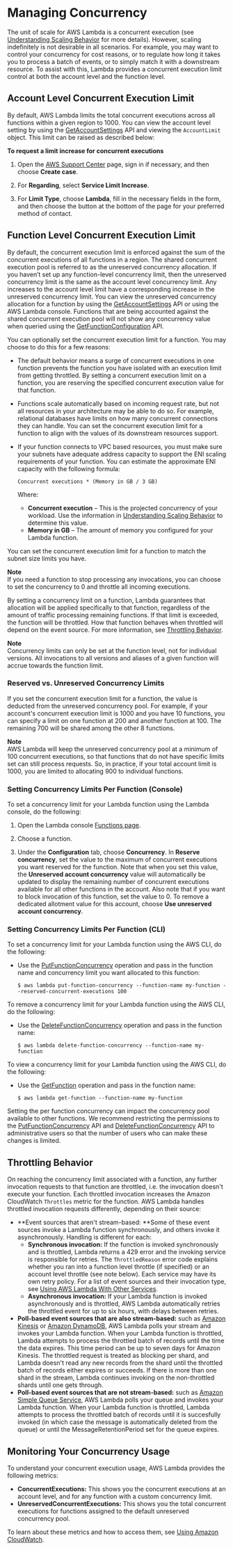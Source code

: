 # Managing Concurrency<a name="concurrent-executions"></a>

 The unit of scale for AWS Lambda is a concurrent execution \(see [Understanding Scaling Behavior](scaling.md) for more details\)\. However, scaling indefinitely is not desirable in all scenarios\. For example, you may want to control your concurrency for cost reasons, or to regulate how long it takes you to process a batch of events, or to simply match it with a downstream resource\. To assist with this, Lambda provides a concurrent execution limit control at both the account level and the function level\.

## Account Level Concurrent Execution Limit<a name="concurrent-execution-safety-limit"></a>

By default, AWS Lambda limits the total concurrent executions across all functions within a given region to 1000\. You can view the account level setting by using the [GetAccountSettings](API_GetAccountSettings.md) API and viewing the `AccountLimit` object\. This limit can be raised as described below:<a name="increase-concurrent-executions-limit"></a>

**To request a limit increase for concurrent executions**

1. Open the [AWS Support Center](https://console.aws.amazon.com/support/home#/) page, sign in if necessary, and then choose **Create case**\.

1. For **Regarding**, select **Service Limit Increase**\.

1. For **Limit Type**, choose **Lambda**, fill in the necessary fields in the form, and then choose the button at the bottom of the page for your preferred method of contact\.

## Function Level Concurrent Execution Limit<a name="per-function-concurrency"></a>

By default, the concurrent execution limit is enforced against the sum of the concurrent executions of all functions in a region\. The shared concurrent execution pool is referred to as the unreserved concurrency allocation\. If you haven’t set up any function\-level concurrency limit, then the unreserved concurrency limit is the same as the account level concurrency limit\. Any increases to the account level limit have a corresponding increase in the unreserved concurrency limit\. You can view the unreserved concurrency allocation for a function by using the [GetAccountSettings](API_GetAccountSettings.md) API or using the AWS Lambda console\. Functions that are being accounted against the shared concurrent execution pool will not show any concurrency value when queried using the [GetFunctionConfiguration](API_GetFunctionConfiguration.md) API\.

You can optionally set the concurrent execution limit for a function\. You may choose to do this for a few reasons:
+ The default behavior means a surge of concurrent executions in one function prevents the function you have isolated with an execution limit from getting throttled\. By setting a concurrent execution limit on a function, you are reserving the specified concurrent execution value for that function\.
+ Functions scale automatically based on incoming request rate, but not all resources in your architecture may be able to do so\. For example, relational databases have limits on how many concurrent connections they can handle\. You can set the concurrent execution limit for a function to align with the values of its downstream resources support\.
+ If your function connects to VPC based resources, you must make sure your subnets have adequate address capacity to support the ENI scaling requirements of your function\. You can estimate the approximate ENI capacity with the following formula:

  ```
  Concurrent executions * (Memory in GB / 3 GB)
  ```

  Where:
  + **Concurrent execution** – This is the projected concurrency of your workload\. Use the information in [Understanding Scaling Behavior](scaling.md) to determine this value\.
  + **Memory in GB** – The amount of memory you configured for your Lambda function\.

You can set the concurrent execution limit for a function to match the subnet size limits you have\.

**Note**  
If you need a function to stop processing any invocations, you can choose to set the concurrency to 0 and throttle all incoming executions\.

By setting a concurrency limit on a function, Lambda guarantees that allocation will be applied specifically to that function, regardless of the amount of traffic processing remaining functions\. If that limit is exceeded, the function will be throttled\. How that function behaves when throttled will depend on the event source\. For more information, see [Throttling Behavior](#throttling-behavior)\.

**Note**  
Concurrency limits can only be set at the function level, not for individual versions\. All invocations to all versions and aliases of a given function will accrue towards the function limit\.

### Reserved vs\. Unreserved Concurrency Limits<a name="reserved-vs-unreserved-concurrency-limits"></a>

If you set the concurrent execution limit for a function, the value is deducted from the unreserved concurrency pool\. For example, if your account's concurrent execution limit is 1000 and you have 10 functions, you can specify a limit on one function at 200 and another function at 100\. The remaining 700 will be shared among the other 8 functions\. 

**Note**  
AWS Lambda will keep the unreserved concurrency pool at a minimum of 100 concurrent executions, so that functions that do not have specific limits set can still process requests\. So, in practice, if your total account limit is 1000, you are limited to allocating 900 to individual functions\. 

### Setting Concurrency Limits Per Function \(Console\)<a name="per-function-concurrency-console"></a>

To set a concurrency limit for your Lambda function using the Lambda console, do the following:

1. Open the Lambda console [Functions page](https://console.aws.amazon.com/lambda/home#/functions)\.

1. Choose a function\.

1. Under the **Configuration** tab, choose **Concurrency**\. In **Reserve concurrency**, set the value to the maximum of concurrent executions you want reserved for the function\. Note that when you set this value, the **Unreserved account concurrency** value will automatically be updated to display the remaining number of concurrent executions available for all other functions in the account\. Also note that if you want to block invocation of this function, set the value to 0\. To remove a dedicated allotment value for this account, choose **Use unreserved account concurrency**\.

### Setting Concurrency Limits Per Function \(CLI\)<a name="per-function-concurrency-cli"></a>

To set a concurrency limit for your Lambda function using the AWS CLI, do the following:
+ Use the [PutFunctionConcurrency](API_PutFunctionConcurrency.md) operation and pass in the function name and concurrency limit you want allocated to this function:

  ```
  $ aws lambda put-function-concurrency --function-name my-function --reserved-concurrent-executions 100
  ```

To remove a concurrency limit for your Lambda function using the AWS CLI, do the following:
+ Use the [DeleteFunctionConcurrency](API_DeleteFunctionConcurrency.md) operation and pass in the function name:

  ```
  $ aws lambda delete-function-concurrency --function-name my-function  
  ```

To view a concurrency limit for your Lambda function using the AWS CLI, do the following:
+ Use the [GetFunction](API_GetFunction.md) operation and pass in the function name:

  ```
  $ aws lambda get-function --function-name my-function  
  ```

Setting the per function concurrency can impact the concurrency pool available to other functions\. We recommend restricting the permissions to the [PutFunctionConcurrency](API_PutFunctionConcurrency.md) API and [DeleteFunctionConcurrency](API_DeleteFunctionConcurrency.md) API to administrative users so that the number of users who can make these changes is limited\.

## Throttling Behavior<a name="throttling-behavior"></a>

On reaching the concurrency limit associated with a function, any further invocation requests to that function are throttled, i\.e\. the invocation doesn't execute your function\. Each throttled invocation increases the Amazon CloudWatch `Throttles` metric for the function\. AWS Lambda handles throttled invocation requests differently, depending on their source: 
+ **Event sources that aren't stream\-based: **Some of these event sources invoke a Lambda function synchronously, and others invoke it asynchronously\. Handling is different for each:
  + **Synchronous invocation:** If the function is invoked synchronously and is throttled, Lambda returns a 429 error and the invoking service is responsible for retries\. The `ThrottledReason` error code explains whether you ran into a function level throttle \(if specified\) or an account level throttle \(see note below\)\. Each service may have its own retry policy\. For a list of event sources and their invocation type, see [Using AWS Lambda With Other Services](lambda-services.md)\. 
  + **Asynchronous invocation:** If your Lambda function is invoked asynchronously and is throttled, AWS Lambda automatically retries the throttled event for up to six hours, with delays between retries\.
+ **Poll\-based event sources that are also stream\-based:** such as [Amazon Kinesis](https://docs.aws.amazon.com/kinesis/latest/dev/) or [Amazon DynamoDB](https://docs.aws.amazon.com/amazondynamodb/latest/developerguide/), AWS Lambda polls your stream and invokes your Lambda function\. When your Lambda function is throttled, Lambda attempts to process the throttled batch of records until the time the data expires\. This time period can be up to seven days for Amazon Kinesis\. The throttled request is treated as blocking per shard, and Lambda doesn't read any new records from the shard until the throttled batch of records either expires or succeeds\. If there is more than one shard in the stream, Lambda continues invoking on the non\-throttled shards until one gets through\. 
+ **Poll\-based event sources that are not stream\-based:** such as [Amazon Simple Queue Service](https://docs.aws.amazon.com/AWSSimpleQueueService/latest/SQSDeveloperGuide/sqs-getting-started.html), AWS Lambda polls your queue and invokes your Lambda function\. When your Lambda function is throttled, Lambda attempts to process the throttled batch of records until it is succesfully invoked \(in which case the message is automatically deleted from the queue\) or until the MessageRetentionPeriod set for the queue expires\. 

## Monitoring Your Concurrency Usage<a name="monitoring-concurrent-usage"></a>

To understand your concurrent execution usage, AWS Lambda provides the following metrics:
+ **ConcurrentExecutions:** This shows you the concurrent executions at an account level, and for any function with a custom concurrency limit\.
+ **UnreservedConcurrentExecutions:** This shows you the total concurrent executions for functions assigned to the default unreserved concurrency pool\.

To learn about these metrics and how to access them, see [Using Amazon CloudWatch](monitoring-functions.md)\. 
